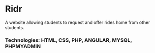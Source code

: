 # Ridr
A website allowing students to request and offer rides home from other students.

### Technologies: HTML, CSS, PHP, ANGULAR, MYSQL, PHPMYADMIN
